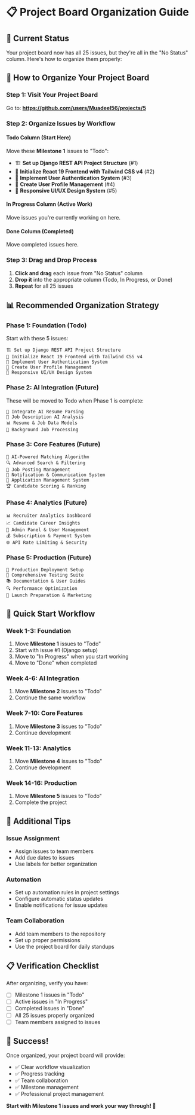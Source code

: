 # 📋 Project Board Organization Guide

## 🎯 Current Status

Your project board now has all 25 issues, but they're all in the "No Status" column. Here's how to organize them properly:

## 🚀 How to Organize Your Project Board

### Step 1: Visit Your Project Board
Go to: **https://github.com/users/Muadeel56/projects/5**

### Step 2: Organize Issues by Workflow

#### **Todo Column** (Start Here)
Move these **Milestone 1** issues to "Todo":
- 🏗️ **Set up Django REST API Project Structure** (#1)
- 🎨 **Initialize React 19 Frontend with Tailwind CSS v4** (#2)
- 🔐 **Implement User Authentication System** (#3)
- 👤 **Create User Profile Management** (#4)
- 📱 **Responsive UI/UX Design System** (#5)

#### **In Progress Column** (Active Work)
Move issues you're currently working on here.

#### **Done Column** (Completed)
Move completed issues here.

### Step 3: Drag and Drop Process

1. **Click and drag** each issue from "No Status" column
2. **Drop it** into the appropriate column (Todo, In Progress, or Done)
3. **Repeat** for all 25 issues

## 📊 Recommended Organization Strategy

### **Phase 1: Foundation (Todo)**
Start with these 5 issues:
```
🏗️ Set up Django REST API Project Structure
🎨 Initialize React 19 Frontend with Tailwind CSS v4
🔐 Implement User Authentication System
👤 Create User Profile Management
📱 Responsive UI/UX Design System
```

### **Phase 2: AI Integration (Future)**
These will be moved to Todo when Phase 1 is complete:
```
🤖 Integrate AI Resume Parsing
📄 Job Description AI Analysis
📊 Resume & Job Data Models
🔄 Background Job Processing
```

### **Phase 3: Core Features (Future)**
```
🎯 AI-Powered Matching Algorithm
🔍 Advanced Search & Filtering
💼 Job Posting Management
📧 Notification & Communication System
📝 Application Management System
🏆 Candidate Scoring & Ranking
```

### **Phase 4: Analytics (Future)**
```
📊 Recruiter Analytics Dashboard
📈 Candidate Career Insights
🔐 Admin Panel & User Management
💰 Subscription & Payment System
🌐 API Rate Limiting & Security
```

### **Phase 5: Production (Future)**
```
🐳 Production Deployment Setup
🧪 Comprehensive Testing Suite
📚 Documentation & User Guides
🔍 Performance Optimization
🎯 Launch Preparation & Marketing
```

## 🎯 Quick Start Workflow

### **Week 1-3: Foundation**
1. Move **Milestone 1** issues to "Todo"
2. Start with issue #1 (Django setup)
3. Move to "In Progress" when you start working
4. Move to "Done" when completed

### **Week 4-6: AI Integration**
1. Move **Milestone 2** issues to "Todo"
2. Continue the same workflow

### **Week 7-10: Core Features**
1. Move **Milestone 3** issues to "Todo"
2. Continue development

### **Week 11-13: Analytics**
1. Move **Milestone 4** issues to "Todo"
2. Continue development

### **Week 14-16: Production**
1. Move **Milestone 5** issues to "Todo"
2. Complete the project

## 🔧 Additional Tips

### **Issue Assignment**
- Assign issues to team members
- Add due dates to issues
- Use labels for better organization

### **Automation**
- Set up automation rules in project settings
- Configure automatic status updates
- Enable notifications for issue updates

### **Team Collaboration**
- Add team members to the repository
- Set up proper permissions
- Use the project board for daily standups

## 📋 Verification Checklist

After organizing, verify you have:
- [ ] Milestone 1 issues in "Todo"
- [ ] Active issues in "In Progress"
- [ ] Completed issues in "Done"
- [ ] All 25 issues properly organized
- [ ] Team members assigned to issues

## 🎉 Success!

Once organized, your project board will provide:
- ✅ Clear workflow visualization
- ✅ Progress tracking
- ✅ Team collaboration
- ✅ Milestone management
- ✅ Professional project management

**Start with Milestone 1 issues and work your way through! 🚀** 
